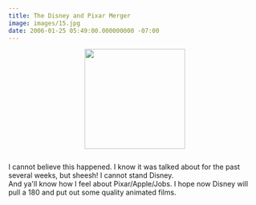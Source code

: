 ```yaml
---
title: The Disney and Pixar Merger
image: images/15.jpg
date: 2006-01-25 05:49:00.000000000 -07:00
---
```

<a href="/images/old/Pixar.jpg"><img style="DISPLAY: block; MARGIN: 0px auto 10px; WIDTH: 200px; CURSOR: hand; TEXT-ALIGN: center" alt="" src="/images/old/Pixar.jpg" border="0" /></a><br />     I cannot believe this happened. I know it was talked about for the past several weeks, but sheesh! I cannot stand Disney.<br />And ya'll know how I feel about Pixar/Apple/Jobs. I hope now Disney will pull a 180 and put out some quality animated films.
